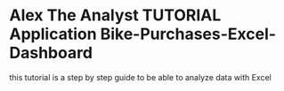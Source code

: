 # Alex The Analyst TUTORIAL Application Bike-Purchases-Excel-Dashboard
this tutorial is a step by step guide to be able to analyze data with Excel 
